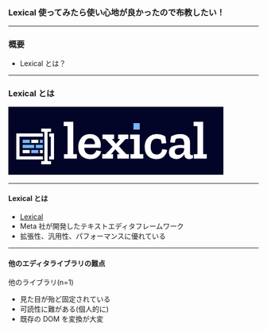 ### Lexical 使ってみたら使い心地が良かったので布教したい！

---

### 概要

- Lexical とは？

---

### Lexical とは

<div class="flex justify-center">
<img
src="./assets/lexical.png"
/>
</div>

---

#### Lexical とは

- [Lexical](https://lexical.dev/)
- Meta 社が開発したテキストエディタフレームワーク
- 拡張性、汎用性、パフォーマンスに優れている

---

#### 他のエディタライブラリの難点

他のライブラリ(n=1)

- 見た目が殆ど固定されている
- 可読性に難がある(個人的に)
- 既存の DOM を変換が大変
